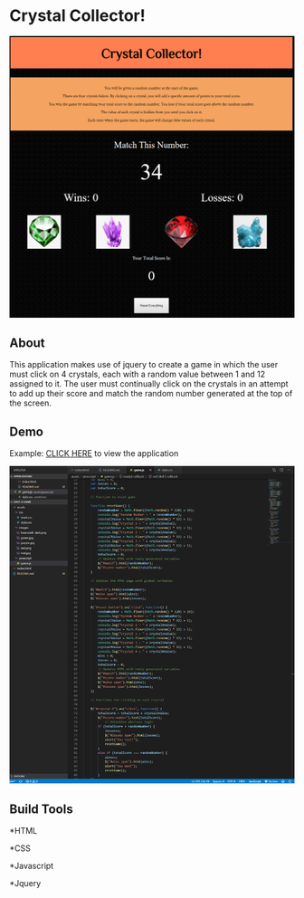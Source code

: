 # Crystal Collector!

![Screenshot](assets/images/screenshot1.png)

## About

This application makes use of jquery to create a game in which the user must click on 4 crystals, each with a random value between 1 and 12 assigned to it. The user must continually click on the crystals in an attempt to add up their score and match the random number generated at the top of the screen.

## Demo

Example: [CLICK HERE](https://nicholasherrick.github.io/unit-4-game/.) to view the application

![code](assets/images/screenshot2.png)

## Build Tools

*HTML

*CSS

*Javascript

*Jquery